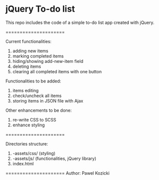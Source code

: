# jQuery To-do list


This repo includes the code of a simple to-do list app created with jQuery.

=====================

Current functionalities:
1. adding new items
2. marking completed items
3. hiding/showing add-new-item field
4. deleting items
5. clearing all completed items with one button


Functionalities to be added:
1. items editing
2. check/uncheck all items
3. storing items in JSON file with Ajax


Other enhancements to be done:
1. re-write CSS to SCSS
2. enhance styling

=====================

Directories structure:

1. -assets/css/ (styling)
2. -assets/js/ (functionalities, jQuery library)
3. index.html

=====================
Author: Pawel Kozicki
